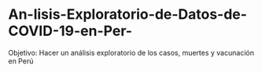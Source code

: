 # An-lisis-Exploratorio-de-Datos-de-COVID-19-en-Per-
Objetivo: Hacer un análisis exploratorio de los casos, muertes y vacunación en Perú
